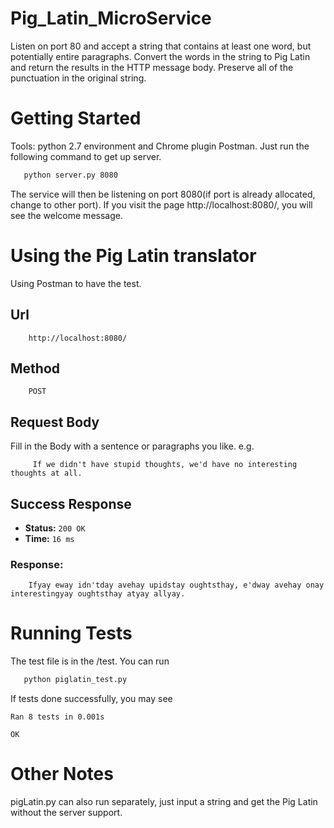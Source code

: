 # Pig_Latin_MicroService
Listen on port 80 and accept a string that contains at least one word, but potentially entire paragraphs. 
Convert the words in the string to Pig Latin and return the results in the HTTP message body.
Preserve all of the punctuation in the original string.
# Getting Started
Tools: python 2.7 environment and Chrome plugin Postman.
Just run the following command to get up server.
```bash
   python server.py 8080
```
The service will then be listening on port 8080(if port is already allocated, change to other port). If you visit the page http://localhost:8080/, you will see the welcome message.
# Using the Pig Latin translator
Using Postman to have the test.
##  Url
```
    http://localhost:8080/
```
## Method 
```
    POST
```
## Request Body
Fill in the Body with a sentence or paragraphs you like.
e.g.
```
     If we didn't have stupid thoughts, we'd have no interesting thoughts at all.
```
## Success Response

* **Status:** `200 OK`   
* **Time:** `16 ms`

### Response:
```
    Ifyay eway idn'tday avehay upidstay oughtsthay, e'dway avehay onay interestingyay oughtsthay atyay allyay.
```
# Running Tests
The test file is in the /test. You can run
```bash
   python piglatin_test.py
```
If tests done successfully, you may see
```
Ran 8 tests in 0.001s

OK
```
# Other Notes
 pigLatin.py can also run separately, just input a string and get the Pig Latin without the server support.
